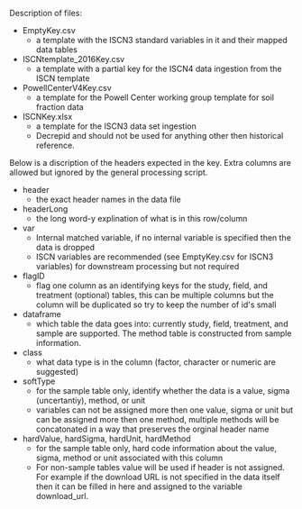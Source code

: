 Description of files:

+  EmptyKey.csv
    - a template with the ISCN3 standard variables in it and their mapped data tables
+ ISCNtemplate_2016Key.csv
    - a template with a partial key for the ISCN4 data ingestion from the ISCN template
+ PowellCenterV4Key.csv
    - a template for the Powell Center working group template for soil fraction data
+ ISCNKey.xlsx
    - a template for the ISCN3 data set ingestion
    - Decrepid and should not be used for anything other then historical reference.

Below is a discription of the headers expected in the key. 
Extra columns are allowed but ignored by the general processing script.

+  header
    -  the exact header names in the data file
+  headerLong
    -  the long word-y explination of what is in this row/column
+  var
    -  Internal matched variable, if no internal variable is specified then the data is dropped
    -  ISCN variables are recommended (see EmptyKey.csv for ISCN3 variables) for downstream processing but not required
+  flagID
    -  flag one column as an identifying keys for the study, field, and treatment (optional) tables, this can be multiple columns but the column will be duplicated so try to keep the number of id's small
+  dataframe
    -  which table the data goes into: currently study, field, treatment, and sample are supported. The method table is constructed from sample information.
+  class
    -  what data type is in the column (factor, character or numeric are suggested)
+  softType
    -  for the sample table only, identify whether the data is a value, sigma (uncertantiy), method, or unit
    -  variables can not be assigned more then one value, sigma or unit but can be assigned more then one method, multiple methods will be concatonated in a way that preserves the orginal header name
+  hardValue, hardSigma, hardUnit, hardMethod
    -  for the sample table only, hard code information about the value, sigma, method or unit associated with this column
    -  For non-sample tables value will be used if header is not assigned. For example if the download URL is not specified in the data itself then it can be filled in here and assigned to the variable download_url.
